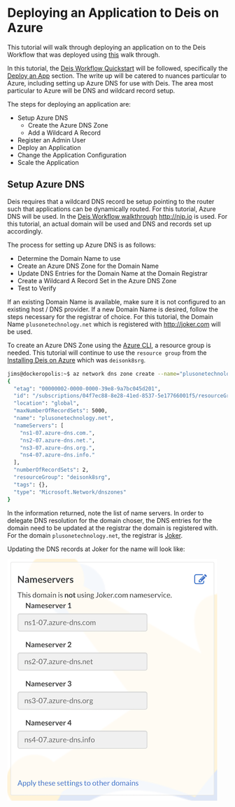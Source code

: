 # Deploying an Application to Deis on Azure

This tutorial will walk through deploying an application on to the Deis Workflow that 
was deployed using [this](https://github.com/jmspring/acs-deployments/blob/master/deis_on_azure/deis_on_azure.md)
walk through.

In this tutorial, the [Deis Workflow Quickstart](https://deis.com/docs/workflow/quickstart/) will be 
followed, specifically the [Deploy an App](https://deis.com/docs/workflow/quickstart/deploy-an-app/)
section.  The write up will be catered to nuances particular to Azure, including setting up Azure DNS
for use with Deis.  The area most particular to Azure will be DNS and wildcard record setup.

The steps for deploying an application are:

  - Setup Azure DNS
    - Create the Azure DNS Zone
    - Add a Wildcard A Record
  - Register an Admin User
  - Deploy an Application
  - Change the Application Configuration
  - Scale the Application

## Setup Azure DNS

Deis requires that a wildcard DNS record be setup pointing to the router such that applications
can be dynamically routed.  For this tutorial, Azure DNS will be used.  In the 
[Deis Workflow walkthrough](https://deis.com/docs/workflow/quickstart/deploy-an-app/) <http://nip.io>
is used.  For this tutorial, an actual domain will be used and DNS and records set up accordingly.

The process for setting up Azure DNS is as follows:

  - Determine the Domain Name to use
  - Create an Azure DNS Zone for the Domain Name
  - Update DNS Entries for the Domain Name at the Domain Registrar
  - Create a Wildcard A Record Set in the Azure DNS Zone
  - Test to Verify

If an existing Domain Name is available, make sure it is not configured to an existing host / DNS
provider.  If a new Domain Name is desired, follow the steps necessary for the registrar of choice.
For this tutorial, the Domain Name `plusonetechnology.net` which is registered with <http://joker.com>
will be used.

To create an Azure DNS Zone using the [Azure CLI](https://github.com/Azure/azure-cli), a resource 
group is needed.  This tutorial will continue to use the `resource group` from the 
[Installing Deis on Azure](https://github.com/jmspring/acs-deployments/blob/master/deis_on_azure/deis_on_azure.md)
which was `deisonk8srg`.

```bash
jims@dockeropolis:~$ az network dns zone create --name="plusonetechnology.net" --resource-group="deisonk8srg" 
{
  "etag": "00000002-0000-0000-39e8-9a7bc045d201",
  "id": "/subscriptions/04f7ec88-8e28-41ed-8537-5e17766001f5/resourceGroups/deisonk8srg/providers/Microsoft.Network/dnszones/plusonetechnology.net",
  "location": "global",
  "maxNumberOfRecordSets": 5000,
  "name": "plusonetechnology.net",
  "nameServers": [
    "ns1-07.azure-dns.com.",
    "ns2-07.azure-dns.net.",
    "ns3-07.azure-dns.org.",
    "ns4-07.azure-dns.info."
  ],
  "numberOfRecordSets": 2,
  "resourceGroup": "deisonk8srg",
  "tags": {},
  "type": "Microsoft.Network/dnszones"
}
```

In the information returned, note the list of name servers.  In order to delegate DNS resolution for 
the domain choser, the DNS entries for the domain need to be updated at the registrar the domain is 
registered with.  For the domain `plusonetechnology.net`, the registrar is [Joker](http://joker.com).  

Updating the DNS records at Joker for the name will look like:

<img src="https://raw.githubusercontent.com/jmspring/acs-deployments/master/deis_on_azure/joker_dns.png" width="480">

